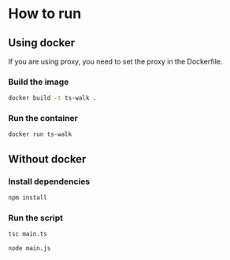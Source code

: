 # How to run

## Using docker

If you are using proxy, you need to set the proxy in the Dockerfile.

### Build the image

```bash
docker build -t ts-walk .
```

### Run the container

```bash
docker run ts-walk
```

## Without docker

### Install dependencies

```bash
npm install
```

### Run the script

```bash
tsc main.ts
```

```bash
node main.js
```
